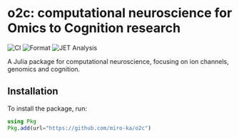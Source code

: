 # o2c: computational neuroscience for Omics to Cognition research

![CI](https://github.com/miro-ka/o2c/actions/workflows/ci.yml/badge.svg)
![Format](https://github.com/miro-ka/o2c/actions/workflows/format.yml/badge.svg)
![JET Analysis](https://github.com/miro-ka/o2c/actions/workflows/ci.yml/badge.svg)

A Julia package for computational neuroscience, focusing on ion channels, genomics and cognition.  

## Installation
To install the package, run:
```julia
using Pkg
Pkg.add(url="https://github.com/miro-ka/o2c")

